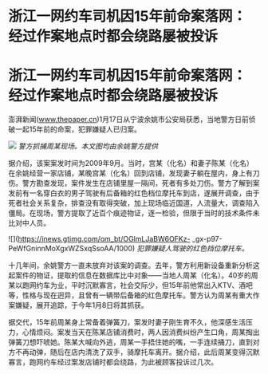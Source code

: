 # 浙江一网约车司机因15年前命案落网：经过作案地点时都会绕路屡被投诉

# 浙江一网约车司机因15年前命案落网：经过作案地点时都会绕路屡被投诉

澎湃新闻(www.thepaper.cn)1月17日从宁波余姚市公安局获悉，当地警方日前侦破一起15年前的命案，犯罪嫌疑人已归案。

![](https://inews.gtimg.com/om_bt/O5VxGrpWe2RxPHibEBpf6ZMaD70Lo0DF1H7LkPWz6pjB8AA/1000)
_警方抓捕周某现场。本文图均由余姚警方提供_

据介绍，该案案发时间为2009年9月。当时，宫某（化名）和妻子陈某（化名）在余姚经营一家店铺，某晚宫某（化名）回到店铺，发现妻子躺在屋内，身上有刀伤。警方勘查发现，案件发生在店铺里屋一隔间，死者有多处刀伤。警方了解到案发前有一名穿白衣的男子驾驶有后备箱的红色档位摩托车到店，遂展开调查，由于死者社会关系复杂，排查没有取得突破，加上现场临近国道，人流量大，调查陷入僵局。在现场，警方提取了近百个痕迹物证，逐一检验，但限于当时的技术条件未比对中人员。

![](https://inews.gtimg.com/om_bt/OGlmLJaBW6OFKz-
_gx-p97-PeWfGninnMoXgxWZSxqSsoAA/1000) _犯罪嫌疑人驾驶的红色挡位摩托车。_

十几年间，余姚警方一直未放弃对该案的调查。去年，警方利用新设备重新分析这起案件的物证，提取的信息在数据库比中对象——当地人周某（化名）。40岁的周某以跑网约车为业，平时沉默寡言，社会交际少，但15年前他常出入KTV、酒吧等，性格与现在迥异，且曾有一辆带后备箱的红色摩托车。警方认为周某有重大作案嫌疑，展开追踪，于今年1月8日将其抓获。

据交代，15年前周某身上常备着弹簧刀，案发时妻子刚生育不久，他深感生活压力，心情烦闷。案发当天在陈某店铺消费时，两人因消费纠纷产生口角，周某掏出弹簧刀想吓唬她。陈某大喊向外逃，周某一手捂住她的嘴，一手连续捅刀，直到对方不再动弹，随后在店内清洗了双手，骑摩托车离开。据介绍，此后周某变得沉默寡言，跑网约车经过案发店铺时都会绕路，为此被顾客投诉过几次。

